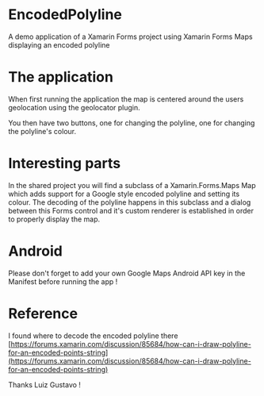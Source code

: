 # EncodedPolyline
A demo application of a Xamarin Forms project using Xamarin Forms Maps displaying an encoded polyline

# The application
When first running the application the map is centered around the users geolocation using the geolocator plugin.

You then have two buttons, one for changing the polyline, one for changing the polyline's colour.

# Interesting parts

In the shared project you will find a subclass of a Xamarin.Forms.Maps Map which adds support for a Google style encoded polyline and setting its colour.
The decoding of the polyline happens in this subclass and a dialog between this Forms control and it's custom renderer is established in order to properly display the map.

# Android

Please don't forget to add your own Google Maps Android API key in the Manifest before running the app !

# Reference

I found where to decode the encoded polyline there [https://forums.xamarin.com/discussion/85684/how-can-i-draw-polyline-for-an-encoded-points-string](https://forums.xamarin.com/discussion/85684/how-can-i-draw-polyline-for-an-encoded-points-string)

Thanks Luiz Gustavo !
